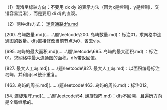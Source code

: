 （1）混淆坐标轴方向：不要用 dx dy 的表示方法（因为x是控制j，y是控制i，交错容易混淆），而是要用 di dj 的直观。

（2）两种dfs方式：  [迷宫通路dfs.md](..\..\题\leetcode\迷宫通路dfs.md) 



[200. 岛屿数量.md](..\..\..\题\leetcode\200. 岛屿数量.md)：标注01，求网格中连通图的数量。dfs直接修改当前节点为0，省去vis。

[695. 岛屿的最大面积.md](..\..\..\题\leetcode\695. 岛屿的最大面积.md) ：标注01。求网格中最大连通图的面积。dfs带返回值。

[827. 最大人工岛.md](..\..\..\题\leetcode\827. 最大人工岛.md)：以面积编号标注岛屿，并利用set统计重复。

[463. 岛屿的周长.md](..\..\..\题\leetcode\463. 岛屿的周长.md)：标注012。 



 [54. 螺旋矩阵.md](..\..\..\题\leetcode\54. 螺旋矩阵.md)：dfs不回溯，且遍历方向是全局继承的。 





